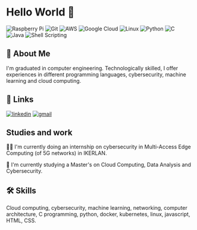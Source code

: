 
# Hello World 👋

![Raspberry Pi](https://img.shields.io/badge/Raspberry%20Pi-A22846?style=for-the-badge&logo=Raspberry%20Pi&logoColor=white)
![Git](https://img.shields.io/badge/GIT-E44C30?style=for-the-badge&logo=git&logoColor=white)
![AWS](https://img.shields.io/badge/Amazon_AWS-232F3E?style=for-the-badge&logo=amazon-aws&logoColor=white)
![Google Cloud](https://img.shields.io/badge/Google_Cloud-4285F4?style=for-the-badge&logo=google-cloud&logoColor=white)
![Linux](https://img.shields.io/badge/Linux-FCC624?style=for-the-badge&logo=linux&logoColor=black)
![Python](https://img.shields.io/badge/Python-14354C?style=for-the-badge&logo=python&logoColor=white)
![C](https://img.shields.io/badge/C-00599C?style=for-the-badge&logo=c&logoColor=white)
![Java](https://img.shields.io/badge/Java-ED8B00?style=for-the-badge&logo=openjdk&logoColor=white)
![Shell Scripting](https://img.shields.io/badge/Shell_Script-121011?style=for-the-badge&logo=gnu-bash&logoColor=white)


## 🚀 About Me
I'm graduated in computer engineering. Technologically skilled, I offer experiences in different programming languages, cybersecurity, machine learning and cloud computing.


## 🔗 Links

[![linkedin](https://img.shields.io/badge/linkedin-0A66C2?style=for-the-badge&logo=linkedin&logoColor=white)](https://www.linkedin.com/in/mikelaristu/)
[![gmail](https://img.shields.io/badge/gmail-D14836?style=for-the-badge&logo=gmail&logoColor=white)](mailto:mikelaristu13@gmail.com)


## Studies and work
👩‍💻 I'm currently doing an internship on cybersecurity in Multi-Access Edge Computing (of 5G networks) in IKERLAN.

🧠 I'm currently studying a Master's on Cloud Computing, Data Analysis and Cybersecurity.



## 🛠 Skills
Cloud computing, cybersecurity, machine learning, networking, computer architecture, C programming, python, docker, kubernetes, linux, javascript, HTML, CSS.

